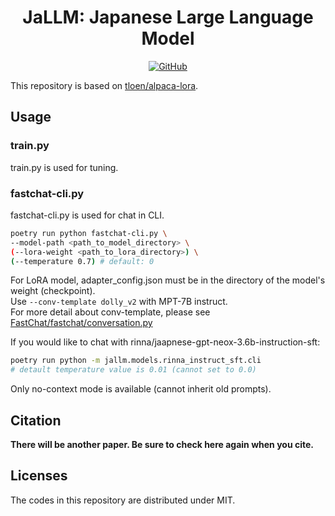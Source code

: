 <div id="top"></div>

<h1 align="center"> JaLLM: Japanese Large Language Model</h1>

<p align="center">
  <a href="https://github.com/retarfi/jallm#licenses">
    <img alt="GitHub" src="https://img.shields.io/badge/license-MIT-brightgreen">
  </a>
  <!-- <a href="https://github.com/retarfi/jallm/releases">
    <img alt="GitHub release" src="https://img.shields.io/github/v/release/retarfi/jallm.svg">
  </a> -->
</p>

This repository is based on [tloen/alpaca-lora](https://github.com/tloen/alpaca-lora).

## Usage
### train.py
train.py is used for tuning.

### fastchat-cli.py
fastchat-cli.py is used for chat in CLI.

```sh
poetry run python fastchat-cli.py \
--model-path <path_to_model_directory> \
(--lora-weight <path_to_lora_directory>) \
(--temperature 0.7) # default: 0
```
For LoRA model, adapter_config.json must be in the directory of the model's weight (checkpoint).  
Use `--conv-template dolly_v2` with MPT-7B instruct.  
For more detail about conv-template, please see [FastChat/fastchat/conversation.py](https://github.com/lm-sys/FastChat/blob/main/fastchat/conversation.py)

If you would like to chat with rinna/jaapnese-gpt-neox-3.6b-instruction-sft:
```sh
poetry run python -m jallm.models.rinna_instruct_sft.cli
# detault temperature value is 0.01 (cannot set to 0.0) 
```
Only no-context mode is available (cannot inherit old prompts).




## Citation
**There will be another paper. Be sure to check here again when you cite.**

## Licenses
The codes in this repository are distributed under MIT.
